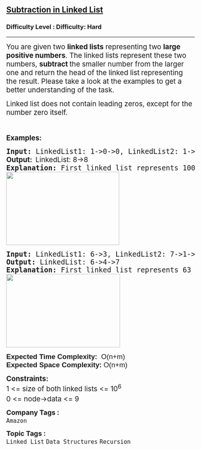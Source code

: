 <h2><a href="https://www.geeksforgeeks.org/problems/subtraction-in-linked-list/1">Subtraction in Linked List</a></h2><h3>Difficulty Level : Difficulty: Hard</h3><hr><div class="problems_problem_content__Xm_eO"><p><span style="font-size: 14pt;">You are given two <strong>linked lists</strong>&nbsp;representing two <strong>large positive numbers</strong>. The linked lists represent these two numbers, <strong>subtract </strong>the smaller number from the larger one and <span style="font-family: -apple-system, BlinkMacSystemFont, 'Segoe UI', Roboto, Oxygen, Ubuntu, Cantarell, 'Open Sans', 'Helvetica Neue', sans-serif;">return the head&nbsp;</span><span style="font-family: -apple-system, BlinkMacSystemFont, 'Segoe UI', Roboto, Oxygen, Ubuntu, Cantarell, 'Open Sans', 'Helvetica Neue', sans-serif;">of the&nbsp;linked list</span><strong style="font-family: -apple-system, BlinkMacSystemFont, 'Segoe UI', Roboto, Oxygen, Ubuntu, Cantarell, 'Open Sans', 'Helvetica Neue', sans-serif;">&nbsp;</strong><span style="font-family: -apple-system, BlinkMacSystemFont, 'Segoe UI', Roboto, Oxygen, Ubuntu, Cantarell, 'Open Sans', 'Helvetica Neue', sans-serif;">representing the result</span><span style="font-family: -apple-system, BlinkMacSystemFont, 'Segoe UI', Roboto, Oxygen, Ubuntu, Cantarell, 'Open Sans', 'Helvetica Neue', sans-serif;">. Please take a look at the examples to get a better understanding of the task.<br></span></span></p>
<p><span style="font-size: 18.6667px;">Linked list does not contain leading zeros, except for the number zero itself.</span></p>
<p>&nbsp;</p>
<p><span style="font-size: 14pt;"><strong>Examples:</strong></span></p>
<pre><span style="font-size: 14pt;"><strong>Input: </strong>LinkedList1: 1-&gt;0-&gt;0, LinkedList2: 1-&gt;2<br><strong style="font-family: -apple-system, BlinkMacSystemFont, 'Segoe UI', Roboto, Oxygen, Ubuntu, Cantarell, 'Open Sans', 'Helvetica Neue', sans-serif;">Output:  </strong><span style="font-family: -apple-system, BlinkMacSystemFont, 'Segoe UI', Roboto, Oxygen, Ubuntu, Cantarell, 'Open Sans', 'Helvetica Neue', sans-serif;">LinkedList: 8-&gt;8<br></span><strong>Explanation: </strong>First linked list represents 100 and the second one represents 12. 12 subtracted from 100 gives us 88 as the result. It is represented as 8-&gt;8 in the linked list.<br></span><img style="font-family: -apple-system, BlinkMacSystemFont, 'Segoe UI', Roboto, Oxygen, Ubuntu, Cantarell, 'Open Sans', 'Helvetica Neue', sans-serif;" src="https://media.geeksforgeeks.org/img-practice/prod/addEditProblem/700313/Web/Other/blobid0_1724049190.png" width="302" height="195"></pre>
<pre><span style="font-size: 14pt;"><strong>Input: </strong>LinkedList1: 6-&gt;3, LinkedList2: 7-&gt;1-&gt;0<br><strong>Output: </strong>LinkedList: 6-&gt;4-&gt;7<br><strong>Explanation: </strong>First linked list represents 63 and the second one represents 710. 63 subtracted from 710 gives us 647 as the result. It is represented as 6-&gt;4-&gt;7 in the linked list.<br></span><img style="font-family: -apple-system, BlinkMacSystemFont, 'Segoe UI', Roboto, Oxygen, Ubuntu, Cantarell, 'Open Sans', 'Helvetica Neue', sans-serif;" src="https://media.geeksforgeeks.org/img-practice/prod/addEditProblem/700313/Web/Other/blobid1_1724049217.png" width="304" height="196"></pre>
<p><span style="font-family: arial, helvetica, sans-serif; font-size: 14pt;"><strong>Expected Time Complexity:&nbsp;</strong> O(n+m)<br><strong>Expected Space</strong><strong> Complexity</strong><strong>: </strong>O(n+m)</span></p>
<p><span style="font-size: 14pt;"><strong>Constraints:</strong><br>1 &lt;= size of both linked lists &lt;= 10<sup>6</sup><br>0 &lt;= node-&gt;data &lt;= 9<sup><br></sup></span></p></div><p><span style=font-size:18px><strong>Company Tags : </strong><br><code>Amazon</code>&nbsp;<br><p><span style=font-size:18px><strong>Topic Tags : </strong><br><code>Linked List</code>&nbsp;<code>Data Structures</code>&nbsp;<code>Recursion</code>&nbsp;